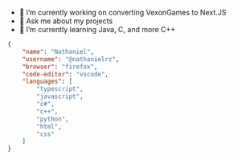 <!--
**nathanielrz/nathanielrz** is a ✨ _special_ ✨ repository because its `README.md` (this file) appears on your GitHub profile.

Here are some ideas to get you started:

- 👯 I’m looking to collaborate on ...
- 🤔 I’m looking for help with ...
- 💬 Ask me about ...
- 📫 How to reach me: ...
-->

- 🔭 I’m currently working on converting VexonGames to Next.JS
- 💬 Ask me about my projects
- 🌱 I’m currently learning Java, C, and more C++
```json
{
    "name": "Nathaniel",
    "username": "@nathanielrz",
    "browser": "firefox",
    "code-editor": "vscode",
    "languages": [
        "typescript",
        "javascript",
        "c#",
        "c++",
        "python",
        "html",
        "css"
    ]
}
```
